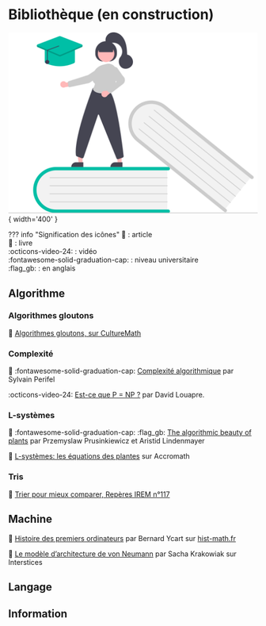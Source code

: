 # Bibliothèque (en construction)

![](../images/undraw_education_f8ru.svg){ width='400' }

??? info "Signification des icônes"
    :page_facing_up: : article  
    :book: : livre  
    :octicons-video-24: : vidéo  
    :fontawesome-solid-graduation-cap: : niveau universitaire  
    :flag_gb: : en anglais

## Algorithme
### Algorithmes gloutons
:page_facing_up: [Algorithmes gloutons, sur CultureMath](https://culturemath.ens.fr/thematiques/lycee/algorithmes-gloutons)
### Complexité
:book: :fontawesome-solid-graduation-cap:   [Complexité algorithmique](https://www.irif.fr/users/sperifel/livre_complexite) par Sylvain Perifel

:octicons-video-24: [Est-ce que P = NP ?](https://scienceetonnante.com/2020/07/17/est-ce-que-p-np/) par David Louapre.

### L-systèmes
:book: :fontawesome-solid-graduation-cap:  :flag_gb: [The algorithmic beauty of plants](http://algorithmicbotany.org/papers/abop/abop.pdf) par Przemyslaw Prusinkiewicz et Aristid Lindenmayer

:page_facing_up: [L-systèmes: les équations des plantes](http://accromath.uqam.ca/2013/09/l-systemes-les-equations-des-plantes/) sur Accromath

### Tris
:page_facing_up: [Trier pour mieux comparer, Repères IREM n°117](https://www.univ-irem.fr/reperes/articles/117_article_773.pdf)

## Machine

:page_facing_up: [Histoire des premiers ordinateurs](https://hist-math.fr/users/Histoires/Informatique/zuse_double.pdf) par Bernard Ycart sur [hist-math.fr](https://hist-math.fr)

:page_facing_up: [Le modèle d’architecture de von Neumann](https://interstices.info/le-modele-darchitecture-de-von-neumann/) par Sacha Krakowiak sur Interstices 

## Langage


## Information
